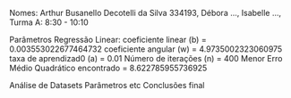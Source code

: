 Nomes:
Arthur Busanello Decotelli da Silva 334193,
Débora ...,
Isabelle ...,
Turma A: 8:30 - 10:10

Parâmetros Regressão Linear:
coeficiente linear (b) = 0.003553022677464732
coeficiente angular (w) = 4.9735002323060975
taxa de aprendizad0 (a) = 0.01
Número de iterações (n) = 400
Menor Erro Médio Quadrático encontrado = 8.622785955736925


Análise de Datasets
Parâmetros etc
Conclusões
final
